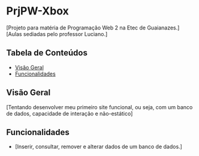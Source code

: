 # PrjPW-Xbox

[Projeto para matéria de Programação Web 2 na Etec de Guaianazes.]
[Aulas sediadas pelo professor Luciano.]

## Tabela de Conteúdos

- [Visão Geral](#visão-geral)
- [Funcionalidades](#funcionalidades)


## Visão Geral

[Tentando desenvolver meu primeiro site funcional, ou seja, com um banco de dados, capacidade de interação e não-estático]

## Funcionalidades

- [Inserir, consultar, remover e alterar dados de um banco de dados.]



